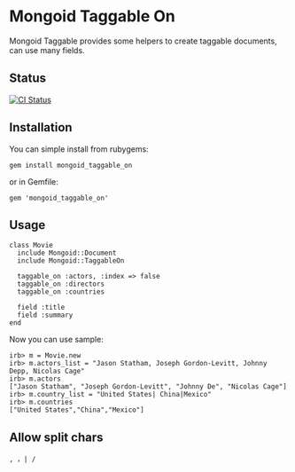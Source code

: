 # Mongoid Taggable On

Mongoid Taggable provides some helpers to create taggable documents, can use many fields.

## Status

[![CI Status](https://secure.travis-ci.org/huacnlee/mongoid_taggable_on.png)](http://travis-ci.org/huacnlee/mongoid_taggable_on)

## Installation

You can simple install from rubygems:

    gem install mongoid_taggable_on
    
or in Gemfile:

    gem 'mongoid_taggable_on'
    
## Usage

    class Movie
      include Mongoid::Document
      include Mongoid::TaggableOn

      taggable_on :actors, :index => false
      taggable_on :directors
      taggable_on :countries
      
      field :title
      field :summary
    end
    
Now you can use sample:

    irb> m = Movie.new
    irb> m.actors_list = "Jason Statham, Joseph Gordon-Levitt, Johnny Depp, Nicolas Cage"
    irb> m.actors
    ["Jason Statham", "Joseph Gordon-Levitt", "Johnny De", "Nicolas Cage"]
    irb> m.country_list = "United States| China|Mexico"
    irb> m.countries
    ["United States","China","Mexico"]
    
## Allow split chars

    , ，| /
    
